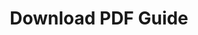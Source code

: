 ---
title: Download PDF Guide
tagline: Don’t go off brand when you’re offline.
type: chapter
menu: main
weight: 6
menu_icon: cloud_download
---